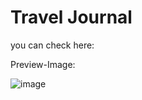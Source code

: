 # Travel Journal

you can check here: 

Preview-Image:

![image](https://user-images.githubusercontent.com/66178232/165929443-15f85a4a-23c0-4bad-8ce9-7ee963b56651.png)

